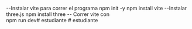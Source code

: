 --Instalar vite para correr el programa
npm init -y
npm install vite
--Instalar three.js
npm install three
-- Correr vite con  
npm run dev#   e s t u d i a n t e  
 #   e s t u d i a n t e  
 
